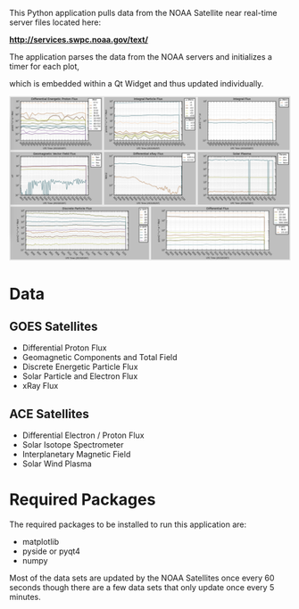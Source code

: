 This Python application pulls data from the NOAA Satellite near real-time server files located here:

**http://services.swpc.noaa.gov/text/**



The application parses the data from the NOAA servers and initializes a timer for each plot,

which is embedded within a Qt Widget and thus updated individually.

![Graph Image](screenshots/image.png "Three data graphs in the single application window.")

Data
===
GOES Satellites
---
 * Differential Proton Flux
 * Geomagnetic Components and Total Field
 * Discrete Energetic Particle Flux
 * Solar Particle and Electron Flux
 * xRay Flux

ACE Satellites
---
 * Differential Electron / Proton Flux
 * Solar Isotope Spectrometer
 * Interplanetary Magnetic Field
 * Solar Wind Plasma

Required Packages
===
The required packages to be installed to run this application are:
 * matplotlib
 * pyside or pyqt4
 * numpy

Most of the data sets are updated by the NOAA Satellites once every 60 seconds though there
are a few data sets that only update once every 5 minutes.

